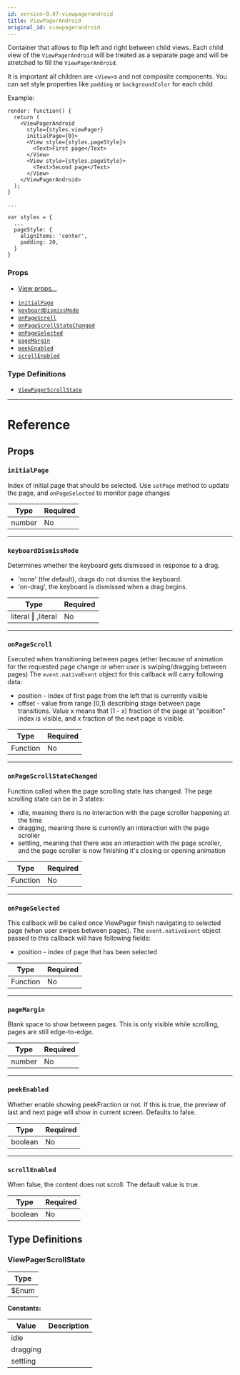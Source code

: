 ```yaml
---
id: version-0.47-viewpagerandroid
title: ViewPagerAndroid
original_id: viewpagerandroid
---
```


Container that allows to flip left and right between child views. Each child view of the `ViewPagerAndroid` will be treated as a separate page and will be stretched to fill the `ViewPagerAndroid`.

It is important all children are `<View>`s and not composite components. You can set style properties like `padding` or `backgroundColor` for each child.

Example:

```
render: function() {
  return (
    <ViewPagerAndroid
      style={styles.viewPager}
      initialPage={0}>
      <View style={styles.pageStyle}>
        <Text>First page</Text>
      </View>
      <View style={styles.pageStyle}>
        <Text>Second page</Text>
      </View>
    </ViewPagerAndroid>
  );
}

...

var styles = {
  ...
  pageStyle: {
    alignItems: 'center',
    padding: 20,
  }
}
```

### Props

- [View props...](view.md#props)

* [`initialPage`](viewpagerandroid.md#initialpage)
* [`keyboardDismissMode`](viewpagerandroid.md#keyboarddismissmode)
* [`onPageScroll`](viewpagerandroid.md#onpagescroll)
* [`onPageScrollStateChanged`](viewpagerandroid.md#onpagescrollstatechanged)
* [`onPageSelected`](viewpagerandroid.md#onpageselected)
* [`pageMargin`](viewpagerandroid.md#pagemargin)
* [`peekEnabled`](viewpagerandroid.md#peekenabled)
* [`scrollEnabled`](viewpagerandroid.md#scrollenabled)

### Type Definitions

- [`ViewPagerScrollState`](viewpagerandroid.md#viewpagerscrollstate)

---

# Reference

## Props

### `initialPage`

Index of initial page that should be selected. Use `setPage` method to update the page, and `onPageSelected` to monitor page changes

| Type   | Required |
| ------ | -------- |
| number | No       |

---

### `keyboardDismissMode`

Determines whether the keyboard gets dismissed in response to a drag.

- 'none' (the default), drags do not dismiss the keyboard.
- 'on-drag', the keyboard is dismissed when a drag begins.

| Type               | Required |
| ------------------ | -------- |
| literal ‖ ,literal | No       |

---

### `onPageScroll`

Executed when transitioning between pages (ether because of animation for the requested page change or when user is swiping/dragging between pages) The `event.nativeEvent` object for this callback will carry following data:

- position - index of first page from the left that is currently visible
- offset - value from range [0,1) describing stage between page transitions. Value x means that (1 - x) fraction of the page at "position" index is visible, and x fraction of the next page is visible.

| Type     | Required |
| -------- | -------- |
| Function | No       |

---

### `onPageScrollStateChanged`

Function called when the page scrolling state has changed. The page scrolling state can be in 3 states:

- idle, meaning there is no interaction with the page scroller happening at the time
- dragging, meaning there is currently an interaction with the page scroller
- settling, meaning that there was an interaction with the page scroller, and the page scroller is now finishing it's closing or opening animation

| Type     | Required |
| -------- | -------- |
| Function | No       |

---

### `onPageSelected`

This callback will be called once ViewPager finish navigating to selected page (when user swipes between pages). The `event.nativeEvent` object passed to this callback will have following fields:

- position - index of page that has been selected

| Type     | Required |
| -------- | -------- |
| Function | No       |

---

### `pageMargin`

Blank space to show between pages. This is only visible while scrolling, pages are still edge-to-edge.

| Type   | Required |
| ------ | -------- |
| number | No       |

---

### `peekEnabled`

Whether enable showing peekFraction or not. If this is true, the preview of last and next page will show in current screen. Defaults to false.

| Type    | Required |
| ------- | -------- |
| boolean | No       |

---

### `scrollEnabled`

When false, the content does not scroll. The default value is true.

| Type    | Required |
| ------- | -------- |
| boolean | No       |

## Type Definitions

### ViewPagerScrollState

| Type   |
| ------ |
| \$Enum |

**Constants:**

| Value    | Description |
| -------- | ----------- |
| idle     |             |
| dragging |             |
| settling |             |
